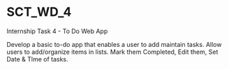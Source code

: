 # SCT_WD_4
Internship Task 4 - To Do Web App
<br>
<P>Develop a basic to-do app that enables a user to add maintain tasks. Allow users to add/organize items in lists. Mark them Completed, Edit them, Set Date & Tlme of tasks.</P>

